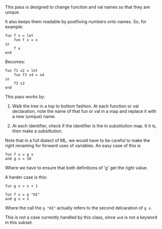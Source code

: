 This pass is designed to change function and val names so that
they are unique.

It also keeps them readable by postfixing numbers onto names.
So, for example:

	fun f x = let
		fun f x = x
	in
		f x
	end

Becomes:

	fun f1 x2 = let
		fun f3 x4 = x4
	in
		f3 x2
	end

This pass works by:

1. Walk the tree in a top to bottom fashion. At each function or
val declaration, note the name of that fun or val in a map and
replace it with a new (unique) name.

2. At each identifier, check if the identifier is the in substitution
map. It it is, then make a substitution. 

Note that in a full dialect of ML, we would have to be careful to make
the right renaming for forward uses of variables. An easy case of this is

	fun f x = g x
	and g x = 10

Where we have to ensure that both definitions of 'g' get the right value.

A harder  case is this:

	fun g x = x + 1

	fun f x = g "HI"
	and g x = x

Where the call the `g "HI"` actually refers to the second delcaration of
`g x`.

This is not a case currently handled by this class, since `and` is not
a keyword in this subset.
